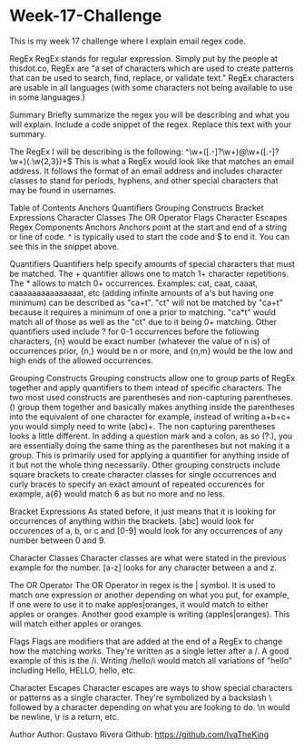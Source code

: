 # Week-17-Challenge

This is my week 17 challenge where I explain email regex code.

RegEx
RegEx stands for regular expression. Simply put by the people at thisdot.co, RegEx are "a set of characters which are used to create patterns that can be used to search, find, replace, or validate text." RegEx characters are usable in all languages (with some characters not being available to use in some languages.)

Summary
Briefly summarize the regex you will be describing and what you will explain. Include a code snippet of the regex. Replace this text with your summary.

The RegEx I will be describing is the following: ^\w+([.-]?\w+)@\w+([.-]?\w+)(.\w{2,3})+$ This is what a RegEx would look like that matches an email address. It follows the format of an email address and includes character classes to stand for periods, hyphens, and other special characters that may be found in usernames.

Table of Contents
Anchors
Quantifiers
Grouping Constructs
Bracket Expressions
Character Classes
The OR Operator
Flags
Character Escapes
Regex Components
Anchors
Anchors point at the start and end of a string or line of code. ^ is typically used to start the code and $ to end it. You can see this in the snippet above.

Quantifiers
Quantifiers help specify amounts of special characters that must be matched. The + quantifier allows one to match 1+ character repetitions. The * allows to match 0+ occurrences. Examples: cat, caat, caaat, caaaaaaaaaaaaaaat, etc (adding infinite amounts of a's but having one minimum) can be described as "ca+t". "ct" will not be matched by "ca+t" because it requires a minimum of one a prior to matching. "ca*t" would match all of those as well as the "ct" due to it being 0+ matching. Other quantifiers used include ? for 0-1 occurrences before the following characters, {n} would be exact number (whatever the value of n is) of occurrences prior, {n,} would be n or more, and {n,m} would be the low and high ends of the allowed occurrences.

Grouping Constructs
Grouping constructs allow one to group parts of RegEx together and apply quantifiers to them intead of specific characters. The two most used constructs are parentheses and non-capturing parentheses. () group them together and basically makes anything inside the parentheses into the equivalent of one character for example, instead of writing a+b+c+ you would simply need to write (abc)+. The non capturing parentheses looks a little different. In adding a question mark and a colon, as so (?:), you are essentially doing the same thing as the parentheses but not making it a group. This is primarily used for applying a quantifier for anything inside of it but not the whole thing necessarily. Other grouping constructs include square brackets to create character classes for single occurrences and curly braces to specify an exact amount of repeated occurences for example, a{6} would match 6 as but no more and no less.

Bracket Expressions
As stated before, it just means that it is looking for occurrences of anything within the brackets. [abc] would look for occurences of a, b, or c and [0-9] would look for any occurrences of any number between 0 and 9.

Character Classes
Character classes are what were stated in the previous example for the number. [a-z] looks for any character between a and z.

The OR Operator
The OR Operator in regex is the | symbol. It is used to match one expression or another depending on what you put, for example, if one were to use it to make apples|oranges, it would match to either apples or oranges. Another good example is writing (apples|oranges). This will match either apples or oranges.

Flags
Flags are modifiers that are added at the end of a RegEx to change how the matching works. They're written as a single letter after a /. A good example of this is the /i. Writing /hello/i would match all variations of "hello" including Hello, HELLO, hello, etc.

Character Escapes
Character escapes are ways to show special characters or patterns as a single character. They're symbolized by a backslash \ followed by a character depending on what you are looking to do. \n would be newline, \r is a return, etc.

Author
Author: Gustavo Rivera Github: https://github.com/IvaTheKing
